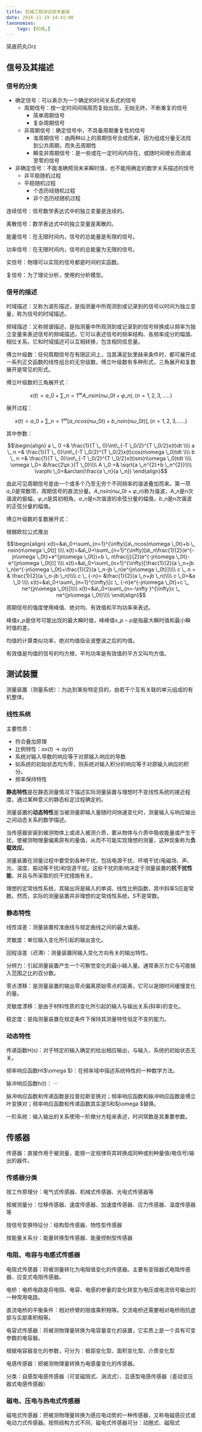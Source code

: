 ```yaml
---
title: 机械工程测试技术基础
date: 2016-11-19 14:41:00
taxonomies:
    tags: [机械,]
---
```


简直药丸Orz

<!-- more -->

## 信号及其描述

### 信号的分类

- 确定信号：可以表示为一个确定的时间关系式的信号
  - 周期信号：按一定时间间隔周而复始出现，无始无终，不断重复的信号
    - 简单周期信号
    - 复杂周期信号
  - 非周期信号：确定信号中，不具备周期重复性的信号
    - 准周期信号：由两种以上的周期信号合成而来，因为组成分量无法找到公共周期，而失去周期性
    - 瞬变非周期信号：是一些或在一定时间内存在，或随时间增长而衰减至零的信号
- 非确定信号：不能准确预测未来瞬时值，也不能用确定的数学关系描述的信号
  - 非平稳随机过程
  - 平稳随机过程
    - 个态历经随机过程
    - 非个态历经随机过程

连续信号：信号数学表达式中的独立变量是连续的。

离散信号：数学表达式中的独立变量是离散的。

能量信号：在无限时间内，信号的总能量是有限的信号。

功率信号：在无限时间内，信号的总能量为无限的信号。

实信号：物理可以实现的信号都是时间的实函数。

复信号：为了理论分析，使用的分析模型。

### 信号的描述

时域描述：又称为波形描述，是指测量中所观测到或记录到的信号以时间为独立变量，称为信号的时域描述。

频域描述：又称频谱描述，是指测量中所观测到或记录到的信号转换成以频率为独立变量来表述信号的频域描述。它可以表述信号的频率结构、各频率成分的幅值、相位关系。它和时域描述可以互相转换，包含相同信息量。

傅立叶级数：任何周期信号在有限区间上，当其满足狄里赫来条件时，都可展开成一系列正交函数的线性组合的无穷级数。傅立叶级数有多种形式，三角展开和复数展开是常见的形式。

傅立叶级数的三角展开式：

$$x(t)=a\_0+\sum\_{n=1}^{\infty}A\_nsin(n\omega \_0t+\varphi \_n),(n=1,2,3,.....)$$

展开过程：

$$x(t)=a\_0+\sum\_{n=1}^{\infty}[a\_ncos(n\omega \_0t)+b \_ nsin(n\omega \_0t)],(n=1,2,3,.....)$$

其中参数：

$$\begin{align}
a \_ 0 =& \frac{1}{T \_ 0}\int\_{-T \_0/2}^{T \_0/2}x(t)dt \\\\
a \_ n =& \frac{1}{T \_ 0}\int\_{-T \_0/2}^{T \_0/2}x(t)cos(n\omega \_0)tdt \\\\
b \_ n =& \frac{1}{T \_ 0}\int\_{-T \_0/2}^{T \_0/2}x(t)sin(n\omega \_0)tdt \\\\
\omega \_0= &\frac{2\pi }{T \_0}\\\\
A \_0 =& \sqrt{a \_n^{2}+b \_n^{2}}\\\\
\varphi \_0=&arctan(\frac{a \_n}{a \_n})
\end{align}$$

由此可见周期信号是由一个或多个乃至无穷个不同频率的谐波叠加而来。第一项$a \_0$是常数项，周期信号的直流分量。$A \_nsin(n\omega \_0t+\varphi \_n)$称为谐波，$A \_n$是n次谐波的振幅，$\varphi \_n$是其初相角。$a \_n$是n次谐波的余弦分量的幅值，$b \_n$是n次谐波的正弦分量的幅值。

傅立叶级数的复数展开式：

根据欧拉公式推出

$$\begin{align}
x(t)=&a\_0+\sum\_{n=1}^{\infty}[a\_ncos(n\omega \_0t)+b \_ nsin(n\omega \_0t)] \\\\
x(t)=&a\_0+\sum\_{n=1}^{\infty}[a\_n\frac{1}{2}(e^{-jn\omega \_0t}+e^{jn\omega \_0t})+b \_ n\frac{j}{2}(e^{-jn\omega \_0t}-e^{jn\omega \_0t})] \\\\
x(t)=&a\_0+\sum\_{n=1}^{\infty}[\frac{1}{2}(a \_n+jb \_n)e^{-jn\omega \_0t}+\frac{1}{2}(a \_n-jb \_n)e^{jn\omega \_0t}]\\\\
c \_ n = & \frac{1}{2}(a \_n-jb \_n)\\\\
c \_ {-n}= &\frac{1}{2}(a \_n+jb \_n)\\\\
c \_0=&a \_0 \\\\
x(t)=&a\_0+\sum\_{n=1}^{\infty}[c \_ {-n}e^{-jn\omega \_0t}+c \_ ne^{jn\omega \_0t}]\\\\
x(t)=&a\_0+\sum\_{n=-\infty }^{\infty}c \_ ne^{jn\omega \_0t}\\\\
\end{align}$$

周期信号的强度使用峰值、绝对均、有效值和平均功率来表述。

峰值$x\_p$是信号可能出现的最大瞬时值，峰峰值$x\_{p-p}$是指最大瞬时值和最小瞬时值的差。

均值的计算类似功率，绝对均值指全波整波之后的均值。

有效值是均值的信号的均方根，平均功率是有效值的平方又叫均方值。

## 测试装置

测量装置（测量系统）：为达到某些特定目的，由若干个互有关联的单元组成的有机整体。 

### 线性系统

主要性质：

- 符合叠加原理
- 比例特性：$ax(t)\rightarrow ay(t)$
- 系统对输入导数的响应等于对原输入响应的导数
- 如系统的初始状态均为零，则系统对输入积分的响应等于对原输入响应的积分。 
- 频率保持特性

**静态特性**是在静态测量情况下描述实际测量装置与理想时不变线性系统的接近程度。通过某种意义的静态标定过程确定的。

测量装置的**动态特性**是当被测量即输入量随时间快速变化时，测量输入与响应输出之间动态关系的数学描述。

当传感器安装到被测物体上或进入被测介质，要从物体与介质中吸收能量或产生干扰，使被测物理量偏离原有的量值，从而不可能实现理想的测量，这种现象称为**负载效应**。

测量装置在测量过程中要受到各种干扰，包括电源干扰、环境干扰(电磁场、声、光、温度、振动等干扰)和信道干扰。这些干扰的影响决定于测量装置的**抗干扰性能**，并且与所采取的抗干扰措施有关。

理想的定常线性系统，其输出将是输入的单调、线性比例函数，其中斜率S应是常数。然而，实际的测量装置并非理想的定常线性系统，S不是常数。

### 静态特性

线性误差：测量装置校准曲线与规定曲线之间的最大偏差。

灵敏度：单位输入变化所引起的输出变化。

回程误差（迟滞）：测量装置同输入变化方向有关的输出特性。

分辨力：引起测量装置产生一个可察觉变化的最小输入量。通常表示为它与可能输入范围之比的百分数。

零点漂移：是测量装置的输出零点偏离原始零点的距离，它可以是随时间缓慢变化的量。

灵敏度漂移：是由于材料性质的变化所引起的输入与输出关系(斜率)的变化。

稳定度：是指测量装置在规定条件下保持其测量特性恒定不变的能力。

### 动态特性

传递函数H(s)：对于特定的输入确定的给出相应输出，与输入、系统的初始状态无关。

频率响应函数H($\omega $)：在频率域中描述系统特性的一种数学方法。

脉冲响应函数h(t)： ···

脉冲响应函数和传递函数是拉普拉斯变换对；频率响应函数和脉冲响应函数是傅立叶变换对；频率响应函数和传递函数其实是S和$j\omega $替换。

一阶系统：输入输出的关系使用一阶微分方程来表述，时间常数是其重要参数。

## 传感器

传感器：直接作用于被测量，能按一定规律将其转换成同种或别种量值(电信号)输出的器件。

### 传感器分类

按工作原理分：电气式传感器、机械式传感器、光电式传感器等

按被测量分：位移传感器、速度传感器、加速度传感器、应力传感器、温度传感器等

按信号变换特征分：结构型传感器、物性型传感器

按能量关系分：能量转换型传感器、能量控制型传感器

### 电阻、电容与电感式传感器

电阻式传感器：将被测量转化为电阻值变化的传感器。主要有变阻器式电阻传感器、应变式电阻传感器。

电桥：电桥电路是将电阻、电容、电感的参量的变化转变为电压或电流信号输出的一种常用电路。

直流电桥的平衡条件：相对桥臂的阻值乘积相等。交流电桥还需要相对电桥阻抗虚部与实部乘积相等。

电容式传感器：将被测物理量转换为电容量变化的装置，它实质上是一个具有可变参数的电容器。

根据电容器变化的参数，可分为：极距变化型、面积变化型、介质变化型

电感传感器：把被测物理量转换为电感量变化的传感器。

分类：自感型电感传感器（可变磁阻式、涡流式）、互感型电感传感器（差动变压器式电感传感器）

### 磁电、压电与热电式传感器

磁电式传感器：把被测物理量转换为感应电动势的一种传感器，又称电磁感应式或电动力式传感器。按照结构方式不同，磁电式传感器可分：动圈式、磁阻式
